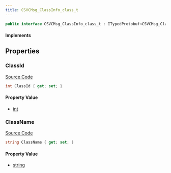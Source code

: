 ```yaml
---
title: CSVCMsg_ClassInfo_class_t
---
```


```csharp
public interface CSVCMsg_ClassInfo_class_t : ITypedProtobuf<CSVCMsg_ClassInfo_class_t>, INativeHandle
```

#### Implements

## Properties

### ClassId

[Source Code](https://github.com/swiftly-solution/swiftlys2/blob/main/managed/src/SwiftlyS2.Generated/Protobufs/Interfaces/CSVCMsg_ClassInfo_class_t.cs#L13)

```csharp
int ClassId { get; set; }
```

#### Property Value

- [int](https://learn.microsoft.com/dotnet/api/system.int32)

### ClassName

[Source Code](https://github.com/swiftly-solution/swiftlys2/blob/main/managed/src/SwiftlyS2.Generated/Protobufs/Interfaces/CSVCMsg_ClassInfo_class_t.cs#L16)

```csharp
string ClassName { get; set; }
```

#### Property Value

- [string](https://learn.microsoft.com/dotnet/api/system.string)

